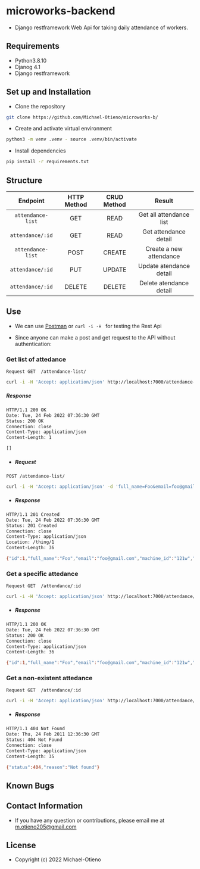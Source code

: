 # microworks-backend

- Django restframework Web Api for taking daily attendance of workers.

## Requirements

- Python3.8.10
- Djanog 4.1
- Django restframework

## Set up and Installation
- Clone the repository
```bash
git clone https://github.com/Michael-Otieno/microworks-b/
```
 - Create and activate virtual environment
 ```bash
 python3 -m venv .venv - source .venv/bin/activate  
 ```
 - Install dependencies
  ```bash
pip install -r requirements.txt 
 ```
 ## Structure
 | Endpoint | HTTP Method   | CRUD Method  | Result |
| :---:   | :---: | :---: |:---: |
| `attendance-list` | GET   | READ  |Get all attendance list  |
| `attendance/:id` | GET   | READ  |Get attendance detail  |
| `attendance-list` | POST  | CREATE  |Create a new attendance  |
| `attendance/:id` | PUT   | UPDATE  |Update atendance detail  |
| `attendance/:id` | DELETE  | DELETE |Delete atendance detail  |

## Use
- We can use [Postman](https://www.postman.com/) or `curl -i -H ` for testing the Rest Api
 
- Since anyone can make a post and get request to the API without authentication:
### Get list of attedance
 `Request GET  /attendance-list/`
 ```bash
 curl -i -H 'Accept: application/json' http://localhost:7000/attendance-list/
 ```

##### Response
```bash 
HTTP/1.1 200 OK
Date: Tue, 24 Feb 2022 07:36:30 GMT
Status: 200 OK
Connection: close
Content-Type: application/json
Content-Length: 1

[]

 ```
 
- ##### Request
 `POST /attendance-list/`
 ```bash
 curl -i -H 'Accept: application/json' -d 'full_name=Foo&email=foo@gmail.com&machine_id=121w&availability=Present' http://localhost:7000/attendance-list/
 ```

- ##### Response
```bash 
HTTP/1.1 201 Created
Date: Tue, 24 Feb 2022 07:36:30 GMT
Status: 201 Created
Connection: close
Content-Type: application/json
Location: /thing/1
Content-Length: 36

{"id":1,"full_name":"Foo","email":"foo@gmail.com","machine_id":"121w","availability":"Present"}

 ```
 
### Get a specific attedance
 `Request GET  /attendance/:id`
 ```bash
 curl -i -H 'Accept: application/json' http://localhost:7000/attendance/1
 ```
 - ##### Response
```bash 
HTTP/1.1 200 OK
Date: Tue, 24 Feb 2022 07:36:30 GMT
Status: 200 OK
Connection: close
Content-Type: application/json
Content-Length: 36

{"id":1,"full_name":"Foo","email":"foo@gmail.com","machine_id":"121w","availability":"Present"}

 ```
 ### Get a non-existent attedance
 `Request GET  /attendance/:id`
 ```bash
 curl -i -H 'Accept: application/json' http://localhost:7000/attendance/5
 ```
  - ##### Response
  ```bash
  HTTP/1.1 404 Not Found
Date: Thu, 24 Feb 2011 12:36:30 GMT
Status: 404 Not Found
Connection: close
Content-Type: application/json
Content-Length: 35

{"status":404,"reason":"Not found"}
```
## Known Bugs

## Contact Information
- If you have any question or contributions, please email me at m.otieno205@gmail.com

## License
- Copyright (c) 2022 Michael-Otieno

